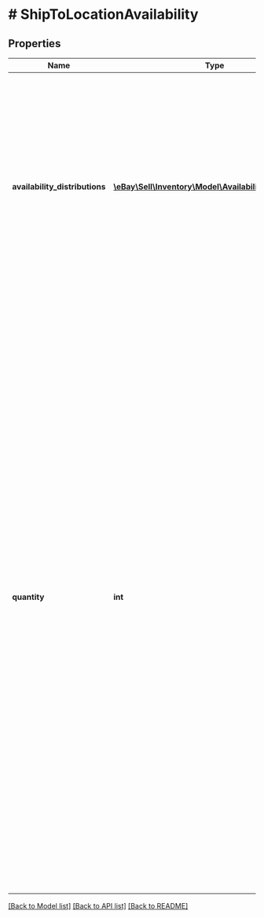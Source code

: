 # # ShipToLocationAvailability

## Properties

Name | Type | Description | Notes
------------ | ------------- | ------------- | -------------
**availability_distributions** | [**\eBay\Sell\Inventory\Model\AvailabilityDistribution[]**](AvailabilityDistribution.md) | This container is used to set the available quantity of the inventory item at one or more warehouse locations.&lt;br&gt;&lt;br&gt; This container will be returned if available quantity is set for one or more inventory locations. | [optional]
**quantity** | **int** | This container is used to set the total &#39;ship-to-home&#39; quantity of the inventory item that will be available for purchase through one or more published offers. This container is not immediately required, but &#39;ship-to-home&#39; quantity must be set before an offer of the inventory item can be published.&lt;br&gt;&lt;br&gt;If an existing inventory item is being updated, and the &#39;ship-to-home&#39; quantity already exists for the inventory item record, this container should be included again, even if the value is not changing, or the available quantity data will be lost. | [optional]

[[Back to Model list]](../../README.md#models) [[Back to API list]](../../README.md#endpoints) [[Back to README]](../../README.md)
